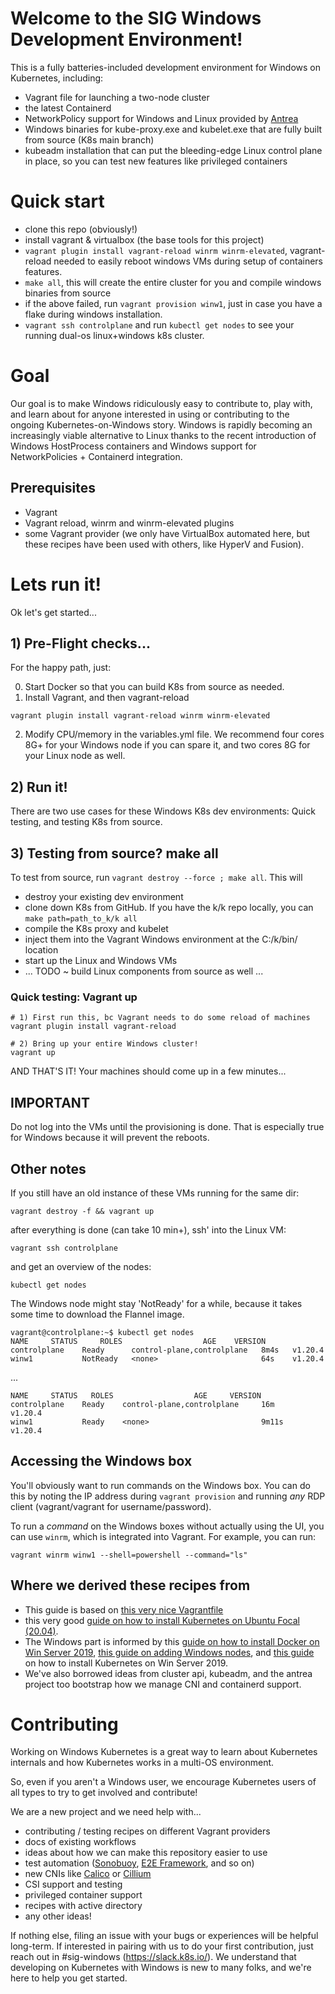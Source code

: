 # Welcome to the SIG Windows Development Environment!

This is a fully batteries-included development environment for Windows on Kubernetes, including:
- Vagrant file for launching a two-node cluster
- the latest Containerd
- NetworkPolicy support for Windows and Linux provided by [Antrea](https://antrea.io)
- Windows binaries for kube-proxy.exe and kubelet.exe that are fully built from source (K8s main branch)
- kubeadm installation that can put the bleeding-edge Linux control plane in place, so you can test new features like privileged containers

# Quick start

- clone this repo (obviously!)
- install vagrant & virtualbox (the base tools for this project)
- `vagrant plugin install vagrant-reload winrm winrm-elevated`, vagrant-reload needed to easily reboot windows VMs during setup of containers features.
- `make all`, this will create the entire cluster for you and compile windows binaries from source
- if the above failed, run `vagrant provision winw1`, just in case you have a flake during windows installation.
- `vagrant ssh controlplane` and run `kubectl get nodes` to see your running dual-os linux+windows k8s cluster.
 
# Goal

Our goal is to make Windows ridiculously easy to contribute to, play with, and learn about for anyone interested
in using or contributing to the ongoing Kubernetes-on-Windows story. Windows is rapidly becoming an increasingly
viable alternative to Linux thanks to the recent introduction of Windows HostProcess containers and Windows support for NetworkPolicies + Containerd integration.

## Prerequisites

- Vagrant
- Vagrant reload, winrm and winrm-elevated plugins
- some Vagrant provider (we only have VirtualBox automated here, but these recipes have been used with others, like HyperV and Fusion).

# Lets run it!

Ok let's get started... 

## 1) Pre-Flight checks...

For the happy path, just:

0) Start Docker so that you can build K8s from source as needed.
1) Install Vagrant, and then vagrant-reload
```
vagrant plugin install vagrant-reload winrm winrm-elevated
```
2) Modify CPU/memory in the variables.yml file. We recommend four cores 8G+ for your Windows node if you can spare it, and two cores 8G for your Linux node as well. 
 
## 2) Run it!

There are two use cases for these Windows K8s dev environments: Quick testing, and testing K8s from source.

## 3) Testing from source? make all

To test from source, run `vagrant destroy --force ; make all`.  This will
- destroy your existing dev environment 
- clone down K8s from GitHub. If you have the k/k repo locally, you can `make path=path_to_k/k all` 
- compile the K8s proxy and kubelet
- inject them into the Vagrant Windows environment at the C:/k/bin/ location 
- start up the Linux and Windows VMs
- ... TODO ~ build Linux components from source as well ...

### Quick testing: Vagrant up

```
# 1) First run this, bc Vagrant needs to do some reload of machines
vagrant plugin install vagrant-reload 

# 2) Bring up your entire Windows cluster! 
vagrant up
```

AND THAT'S IT! Your machines should come up in a few minutes...

## IMPORTANT
Do not log into the VMs until the provisioning is done. That is especially true for Windows because it will prevent the reboots.

## Other notes 

If you still have an old instance of these VMs running for the same dir:
```
vagrant destroy -f && vagrant up
```
after everything is done (can take 10 min+), ssh' into the Linux VM:
```
vagrant ssh controlplane
```
and get an overview of the nodes:
```
kubectl get nodes
```
The Windows node might stay 'NotReady' for a while, because it takes some time to download the Flannel image.
```
vagrant@controlplane:~$ kubectl get nodes
NAME     STATUS     ROLES                  AGE    VERSION
controlplane    Ready      control-plane,controlplane   8m4s   v1.20.4
winw1           NotReady   <none>                       64s    v1.20.4
```
...
```
NAME     STATUS   ROLES                  AGE     VERSION
controlplane    Ready    control-plane,controlplane     16m     v1.20.4
winw1           Ready    <none>                         9m11s   v1.20.4
```

## Accessing the Windows box

You'll obviously want to run commands on the Windows box. You can do this by noting the IP address during `vagrant provision` and running *any* RDP client (vagrant/vagrant for username/password).

To run a *command* on the Windows boxes without actually using the UI, you can use `winrm`, which is integrated into Vagrant. For example, you can run:

```
vagrant winrm winw1 --shell=powershell --command="ls"
```

## Where we derived these recipes from 

- This guide is based on [this very nice Vagrantfile](https://gist.github.com/danielepolencic/ef4ddb763fd9a18bf2f1eaaa2e337544)
- this very good [guide on how to install Kubernetes on Ubuntu Focal (20.04)](https://github.com/mialeevs/kubernetes_installation). 
- The Windows part is informed by this [guide on how to install Docker on Win Server 2019](https://www.hostafrica.co.za/blog/new-technologies/how-to-install-docker-on-linux-and-windows/#win), [this guide on adding Windows nodes](https://kubernetes.io/docs/tasks/administer-cluster/kubeadm/adding-windows-nodes/), and [this guide](https://www.hostafrica.co.za/blog/new-technologies/install-kubernetes-cluster-windows-server-worker-nodes/) on how to install Kubernetes on Win Server 2019.
- We've also borrowed ideas from cluster api, kubeadm, and the antrea project too bootstrap how we manage CNI and containerd support.

# Contributing

Working on Windows Kubernetes is a great way to learn about Kubernetes internals and how Kubernetes works in a multi-OS environment.  

So, even if you aren't a Windows user, we encourage Kubernetes users of all types to try to get involved and contribute!

We are a new project and we need help with... 

- contributing / testing recipes on different Vagrant providers
- docs of existing workflows
- ideas about how we can make this repository easier to use
- test automation ([Sonobuoy](https://github.com/vmware-tanzu/sonobuoy), [E2E Framework](https://github.com/kubernetes-sigs/e2e-framework), and so on)
- new CNIs like [Calico](https://www.projectcalico.org) or [Cillium](https://cilium.io)
- CSI support and testing
- privileged container support
- recipes with active directory
- any other ideas!

If nothing else, filing an issue with your bugs or experiences will be helpful long-term. If interested in pairing with us to do your first contribution, just reach out in #sig-windows (https://slack.k8s.io/). We understand that developing on Kubernetes with Windows is new to many folks, and we're here to help you get started.
